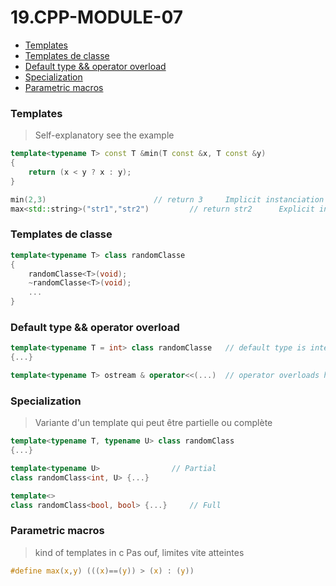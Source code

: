 # 19.CPP-MODULE-07

* [Templates](#Templates)  
* [Templates de classe](#Templates-de-classe)  
* [Default type && operator overload](#efault-type-&&-operator-overload)  
* [Specialization](#Specialization)  
* [Parametric macros](#Parametric-macros)  

### Templates
> Self-explanatory see the example
```C++
template<typename T> const T &min(T const &x, T const &y)
{
	return (x < y ? x : y);
}

min(2,3)           				// return 3		Implicit instanciation
max<std::string>("str1","str2")			// return str2		Explicit instanciation

```

### Templates de classe
```C++
template<typename T> class randomClasse
{
	randomClasse<T>(void);
	~randomClasse<T>(void);
	...
}
```


### Default type && operator overload
```C++
template<typename T = int> class randomClasse	// default type is integer	
{...}

template<typename T> ostream & operator<<(...)	// operator overloads have to be templates as well

```

### Specialization
> Variante d'un template qui peut être partielle ou complète
```C++
template<typename T, typename U> class randomClass	
{...}

template<typename U>				// Partial
class randomClass<int, U> {...}

template<>
class randomClass<bool, bool> {...}		// Full

```

### Parametric macros
> kind of templates in c
> Pas ouf, limites vite atteintes
```C
#define max(x,y) (((x)==(y)) > (x) : (y))
```
